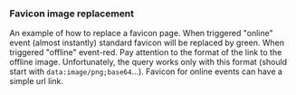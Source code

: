### Favicon image replacement
An example of how to replace a favicon page. When triggered "online" event (almost instantly) standard favicon will be replaced by green.
When triggered "offline" event-red. 
Pay attention to the format of the link to the offline image. Unfortunately,
the query works only with this format (should start with `data:image/png;base64`...). Favicon for online events can have a simple url link.
